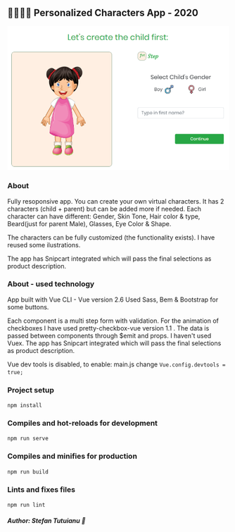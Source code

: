 ## :family_woman_woman_girl_boy: Personalized Characters App - 2020

![Preview Image](src/img/preview.png)

### About

Fully resoponsive app. You can create your own virtual characters. It has 2 characters (child + parent) but can be added more if needed.
Each character can have different: Gender, Skin Tone, Hair color & type, Beard(just for parent Male), Glasses, Eye Color & Shape.

The characters can be fully customized (the functionality exists). I have reused some ilustrations.

The app has Snipcart integrated which will pass the final selections as product description.

### About - used technology

App built with Vue CLI - Vue version 2.6
Used Sass, Bem & Bootstrap for some buttons.

Each component is a multi step form with validation.
For the animation of checkboxes I have used pretty-checkbox-vue version 1.1 .
The data is passed between components through \$emit and props. I haven't used Vuex.
The app has Snipcart integrated which will pass the final selections as product description.

Vue dev tools is disabled, to enable: main.js change `Vue.config.devtools = true;`

### Project setup

```
npm install
```

### Compiles and hot-reloads for development

```
npm run serve
```

### Compiles and minifies for production

```
npm run build
```

### Lints and fixes files

```
npm run lint
```

##### _Author: Stefan Tutuianu_ :green_heart:
